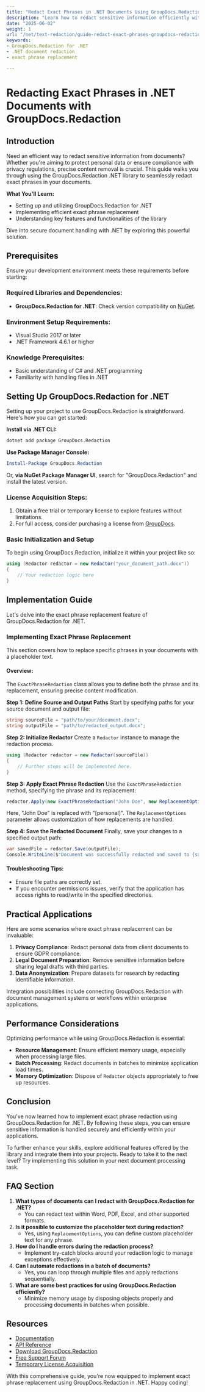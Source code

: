 ```yaml
---
title: "Redact Exact Phrases in .NET Documents Using GroupDocs.Redaction"
description: "Learn how to redact sensitive information efficiently with GroupDocs.Redaction for .NET. A comprehensive guide on exact phrase replacement, ensuring privacy compliance and data security."
date: "2025-06-02"
weight: 1
url: "/net/text-redaction/guide-redact-exact-phrases-groupdocs-redaction-dotnet/"
keywords:
- GroupDocs.Redaction for .NET
- .NET document redaction
- exact phrase replacement

---
```



# Redacting Exact Phrases in .NET Documents with GroupDocs.Redaction

## Introduction

Need an efficient way to redact sensitive information from documents? Whether you're aiming to protect personal data or ensure compliance with privacy regulations, precise content removal is crucial. This guide walks you through using the GroupDocs.Redaction .NET library to seamlessly redact exact phrases in your documents.

**What You'll Learn:**
- Setting up and utilizing GroupDocs.Redaction for .NET
- Implementing efficient exact phrase replacement
- Understanding key features and functionalities of the library

Dive into secure document handling with .NET by exploring this powerful solution.

## Prerequisites

Ensure your development environment meets these requirements before starting:

### Required Libraries and Dependencies:
- **GroupDocs.Redaction for .NET**: Check version compatibility on [NuGet](https://www.nuget.org/packages/GroupDocs.Redaction).

### Environment Setup Requirements:
- Visual Studio 2017 or later
- .NET Framework 4.6.1 or higher

### Knowledge Prerequisites:
- Basic understanding of C# and .NET programming
- Familiarity with handling files in .NET

## Setting Up GroupDocs.Redaction for .NET

Setting up your project to use GroupDocs.Redaction is straightforward. Here's how you can get started:

**Install via .NET CLI:**
```bash
dotnet add package GroupDocs.Redaction
```

**Use Package Manager Console:**
```powershell
Install-Package GroupDocs.Redaction
```

Or, **via NuGet Package Manager UI**, search for "GroupDocs.Redaction" and install the latest version.

### License Acquisition Steps:
1. Obtain a free trial or temporary license to explore features without limitations.
2. For full access, consider purchasing a license from [GroupDocs](https://purchase.groupdocs.com/temporary-license).

### Basic Initialization and Setup
To begin using GroupDocs.Redaction, initialize it within your project like so:

```csharp
using (Redactor redactor = new Redactor("your_document_path.docx"))
{
    // Your redaction logic here
}
```

## Implementation Guide

Let's delve into the exact phrase replacement feature of GroupDocs.Redaction for .NET.

### Implementing Exact Phrase Replacement
This section covers how to replace specific phrases in your documents with a placeholder text.

#### Overview:
The `ExactPhraseRedaction` class allows you to define both the phrase and its replacement, ensuring precise content modification.

**Step 1: Define Source and Output Paths**
Start by specifying paths for your source document and output file:

```csharp
string sourceFile = "path/to/your/document.docx";
string outputFile = "path/to/redacted_output.docx";
```

**Step 2: Initialize Redactor**
Create a `Redactor` instance to manage the redaction process.

```csharp
using (Redactor redactor = new Redactor(sourceFile))
{
    // Further steps will be implemented here.
}
```

**Step 3: Apply Exact Phrase Redaction**
Use the `ExactPhraseRedaction` method, specifying the phrase and its replacement:

```csharp
redactor.Apply(new ExactPhraseRedaction("John Doe", new ReplacementOptions("[personal]")));
```

Here, "John Doe" is replaced with "[personal]". The `ReplacementOptions` parameter allows customization of how replacements are handled.

**Step 4: Save the Redacted Document**
Finally, save your changes to a specified output path:

```csharp
var savedFile = redactor.Save(outputFile);
Console.WriteLine($"Document was successfully redacted and saved to {savedFile}.");
```

#### Troubleshooting Tips:
- Ensure file paths are correctly set.
- If you encounter permissions issues, verify that the application has access rights to read/write in the specified directories.

## Practical Applications
Here are some scenarios where exact phrase replacement can be invaluable:

1. **Privacy Compliance**: Redact personal data from client documents to ensure GDPR compliance.
2. **Legal Document Preparation**: Remove sensitive information before sharing legal drafts with third parties.
3. **Data Anonymization**: Prepare datasets for research by redacting identifiable information.

Integration possibilities include connecting GroupDocs.Redaction with document management systems or workflows within enterprise applications.

## Performance Considerations
Optimizing performance while using GroupDocs.Redaction is essential:

- **Resource Management**: Ensure efficient memory usage, especially when processing large files.
- **Batch Processing**: Redact documents in batches to minimize application load times.
- **Memory Optimization**: Dispose of `Redactor` objects appropriately to free up resources.

## Conclusion
You've now learned how to implement exact phrase redaction using GroupDocs.Redaction for .NET. By following these steps, you can ensure sensitive information is handled securely and efficiently within your applications. 

To further enhance your skills, explore additional features offered by the library and integrate them into your projects. Ready to take it to the next level? Try implementing this solution in your next document processing task.

## FAQ Section
1. **What types of documents can I redact with GroupDocs.Redaction for .NET?**
   - You can redact text within Word, PDF, Excel, and other supported formats.
2. **Is it possible to customize the placeholder text during redaction?**
   - Yes, using `ReplacementOptions`, you can define custom placeholder text for any phrase.
3. **How do I handle errors during the redaction process?**
   - Implement try-catch blocks around your redaction logic to manage exceptions effectively.
4. **Can I automate redactions in a batch of documents?**
   - Yes, you can loop through multiple files and apply redactions sequentially.
5. **What are some best practices for using GroupDocs.Redaction efficiently?**
   - Minimize memory usage by disposing objects properly and processing documents in batches when possible.

## Resources
- [Documentation](https://docs.groupdocs.com/redaction/net/)
- [API Reference](https://reference.groupdocs.com/redaction/net)
- [Download GroupDocs.Redaction](https://releases.groupdocs.com/redaction/net/)
- [Free Support Forum](https://forum.groupdocs.com/c/redaction/10)
- [Temporary License Acquisition](https://purchase.groupdocs.com/temporary-license)

With this comprehensive guide, you're now equipped to implement exact phrase replacement using GroupDocs.Redaction in .NET. Happy coding!
